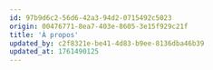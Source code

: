 ```yaml
---
id: 97b9d6c2-56d6-42a3-94d2-0715492c5023
origin: 00476771-8ea7-403e-8605-3e15f929c21f
title: 'À propos'
updated_by: c2f8321e-be41-4d83-b9ee-8136dba46b39
updated_at: 1761490125
---
```

